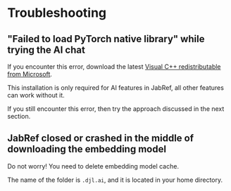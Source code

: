 # Troubleshooting

## "Failed to load PyTorch native library" while trying the AI chat

If you encounter this error, download the latest [Visual C++ redistributable from Microsoft](https://learn.microsoft.com/en-us/cpp/windows/latest-supported-vc-redist?view=msvc-170#latest-microsoft-visual-c-redistributable-version).

This installation is only required for AI features in JabRef, all other features can work without it.

If you still encounter this error, then try the approach discussed in the next section.

## JabRef closed or crashed in the middle of downloading the embedding model

Do not worry! You need to delete embedding model cache.

The name of the folder is `.djl.ai`, and it is located in your home directory.
